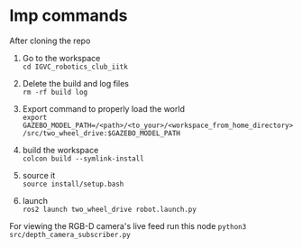 # Imp commands
After cloning the repo

1) Go to the workspace  
```cd IGVC_robotics_club_iitk ```

3) Delete the build and log files  
```rm -rf build log```

4) Export command to properly load the world  
```export GAZEBO_MODEL_PATH=/<path>/<to_your>/<workspace_from_home_directory>/src/two_wheel_drive:$GAZEBO_MODEL_PATH```

5) build the workspace  
```colcon build --symlink-install```

6) source it  
```source install/setup.bash```

7) launch  
```ros2 launch two_wheel_drive robot.launch.py```

For viewing the RGB-D camera's live feed run this node
```python3 src/depth_camera_subscriber.py```
